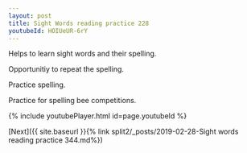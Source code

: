 ```yaml
---
layout: post
title: Sight Words reading practice 228
youtubeId: HOIUeUR-6rY
---
```

 
 
Helps to learn sight words and their spelling.

Opportunitiy to repeat the spelling. 

Practice spelling. 
 
Practice for spelling bee competitions. 
 
{% include youtubePlayer.html id=page.youtubeId %}
 
 

[Next]({{ site.baseurl }}{% link  split2/_posts/2019-02-28-Sight words reading practice 344.md%})
 

